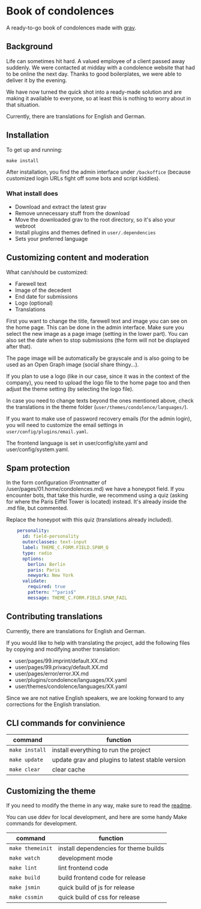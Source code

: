 # Book of condolences

A ready-to-go book of condolences made with [grav](https://getgrav.org).

## Background

Life can sometimes hit hard. A valued employee of a client passed away suddenly. We were contacted at midday with a condolence website that had to be online the next day. Thanks to good boilerplates, we were able to deliver it by the evening.

We have now turned the quick shot into a ready-made solution and are making it available to everyone, so at least this is nothing to worry about in that situation.

Currently, there are translations for English and German.

## Installation

To get up and running:

````
make install
````

After installation, you find the admin interface under `/backoffice` (because customized login URLs fight off some bots and script kiddies).

### What install does

* Download and extract the latest grav
* Remove unnecessary stuff from the download
* Move the downloaded grav to the root directory, so it's also your webroot
* Install plugins and themes defined in ``user/.dependencies``
* Sets your preferred language

## Customizing content and moderation

What can/should be customized:

* Farewell text
* Image of the decedent 
* End date for submissions
* Logo (optional)
* Translations

First you want to change the title, farewell text and image you can see on the home page. This can be done in the admin interface. Make sure you select the new image as a page image (setting in the lower part). You can also set the date when to stop submissions (the form will not be displayed after that).

The page image will be automatically be grayscale and is also going to be used as an Open Graph image (social share thingy…).

If you plan to use a logo (like in our case, since it was in the context of the company), you need to upload the logo file to the home page too and then adjust the theme setting (by selecting the logo file).

In case you need to change texts beyond the ones mentioned above, check the translations in the theme folder (`user/themes/condolence/languages/`).

If you want to make use of password recovery emails (for the admin login), you will need to customize the email settings in `user/config/plugins/email.yaml`.

The frontend language is set in user/config/site.yaml and user/config/system.yaml.

## Spam protection

In the form configuration (Frontmatter of /user/pages/01.home/condolences.md) we have a honeypot field. If you encounter bots, that take this hurdle, we recommend using a quiz (asking for where the Paris Eiffel Tower is located) instead. It's already inside the .md file, but commented.

Replace the honeypot with this quiz (translations already included).

```yaml
    personality:
      id: field-personality
      outerclasses: text-input
      label: THEME_C.FORM.FIELD.SPAM_Q
      type: radio
      options:
        berlin: Berlin
        paris: Paris
        newyork: New York
      validate:
        required: true
        pattern: "^paris$"
        message: THEME_C.FORM.FIELD.SPAM_FAIL
```

## Contributing translations

Currently, there are translations for English and German.

If you would like to help with translating the project, add the following files by copying and modifying another translation:

* user/pages/99.imprint/default.XX.md
* user/pages/99.privacy/default.XX.md
* user/pages/error/error.XX.md
* user/plugins/condolence/languages/XX.yaml
* user/themes/condolence/languages/XX.yaml

Since we are not native English speakers, we are looking forward to any corrections for the English translation.

## CLI commands for convinience

| command        | function                                         |
| -------------- | ------------------------------------------------ |
| `make install` | install everything to run the project            |
| `make update`  | update grav and plugins to latest stable version |
| `make clear`   | clear cache                                      |

## Customizing the theme

If you need to modify the theme in any way, make sure to read the [readme]( ./user/themes/condolence/readme.md).

You can use ddev for local development, and here are some handy Make commands for development.

| command          | function                              |
| ---------------- | ------------------------------------- |
| `make themeinit` | install dependencies for theme builds |
| `make watch`     | development mode                      |
| `make lint`      | lint frontend code                    |
| `make build`     | build frontend code for release       |
| `make jsmin`     | quick build of js for release         |
| `make cssmin`    | quick build of css for release        |

